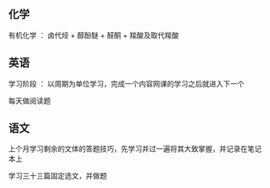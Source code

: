 ## 化学

有机化学 ： 卤代烃 + 醇酚醚 + 醛酮 + 羧酸及取代羧酸

## 英语

学习阶段 ： 以周期为单位学习，完成一个内容网课的学习之后就进入下一个

每天做阅读题

## 语文

上个月学习剩余的文体的答题技巧，先学习并过一遍将其大致掌握，并记录在笔记本上

学习三十三篇固定选文，并做题
